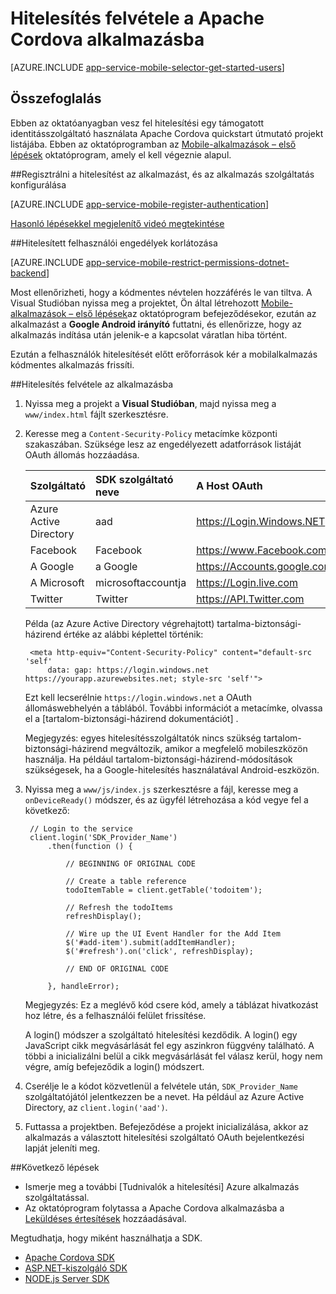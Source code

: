<properties
    pageTitle="Hitelesítés hozzáadása Apache Cordova a Mobile-alkalmazások |} Azure alkalmazás szolgáltatás"
    description="Megtudhatja, hogy miként Azure alkalmazás szolgáltatás Mobile-alkalmazások használatával hitelesíti a felhasználókat a Apache Cordova alkalmazás Identitásszolgáltatók, beleértve a Google, a Facebook, a Twitteren és a Microsoft számos keresztül."
    services="app-service\mobile"
    documentationCenter="javascript"
    authors="adrianhall"
    manager="erikre"
    editor=""/>

<tags
    ms.service="app-service-mobile"
    ms.workload="na"
    ms.tgt_pltfrm="mobile-html"
    ms.devlang="javascript"
    ms.topic="article"
    ms.date="10/01/2016"
    ms.author="adrianha"/>

# <a name="add-authentication-to-your-apache-cordova-app"></a>Hitelesítés felvétele a Apache Cordova alkalmazásba

[AZURE.INCLUDE [app-service-mobile-selector-get-started-users](../../includes/app-service-mobile-selector-get-started-users.md)]
    
## <a name="summary"></a>Összefoglalás

Ebben az oktatóanyagban vesz fel hitelesítési egy támogatott identitásszolgáltató használata Apache Cordova quickstart útmutató projekt listájába. Ebben az oktatóprogramban az [Mobile-alkalmazások – első lépések] oktatóprogram, amely el kell végeznie alapul.

##<a name="register"></a>Regisztrálni a hitelesítést az alkalmazást, és az alkalmazás szolgáltatás konfigurálása

[AZURE.INCLUDE [app-service-mobile-register-authentication](../../includes/app-service-mobile-register-authentication.md)]

[Hasonló lépésekkel megjelenítő videó megtekintése](https://channel9.msdn.com/series/Azure-connected-services-with-Cordova/Azure-connected-services-task-8-Azure-authentication)

##<a name="permissions"></a>Hitelesített felhasználói engedélyek korlátozása

[AZURE.INCLUDE [app-service-mobile-restrict-permissions-dotnet-backend](../../includes/app-service-mobile-restrict-permissions-dotnet-backend.md)]

Most ellenőrizheti, hogy a kódmentes névtelen hozzáférés le van tiltva. A Visual Studióban nyissa meg a projektet, Ön által létrehozott [Mobile-alkalmazások – első lépések]az oktatóprogram befejeződésekor, ezután az alkalmazást a **Google Android irányító** futtatni, és ellenőrizze, hogy az alkalmazás indítása után jelenik-e a kapcsolat váratlan hiba történt.

Ezután a felhasználók hitelesítését előtt erőforrások kér a mobilalkalmazás kódmentes alkalmazás frissíti.

##<a name="add-authentication"></a>Hitelesítés felvétele az alkalmazásba

1. Nyissa meg a projekt a **Visual Studióban**, majd nyissa meg a `www/index.html` fájlt szerkesztésre.

2. Keresse meg a `Content-Security-Policy` metacímke központi szakaszában.  Szüksége lesz az engedélyezett adatforrások listáját OAuth állomás hozzáadása.

  	| Szolgáltató               | SDK szolgáltató neve | A Host OAuth                  |
  	| :--------------------- | :---------------- | :-------------------------- |
  	| Azure Active Directory | aad               | https://Login.Windows.NET   |
  	| Facebook               | Facebook          | https://www.Facebook.com    |
  	| A Google                 | a Google            | https://Accounts.google.com |
  	| A Microsoft              | microsoftaccountja  | https://Login.live.com      |
  	| Twitter                | Twitter           | https://API.Twitter.com     |

    Példa (az Azure Active Directory végrehajtott) tartalma-biztonsági-házirend értéke az alábbi képlettel történik:

        <meta http-equiv="Content-Security-Policy" content="default-src 'self'
            data: gap: https://login.windows.net https://yourapp.azurewebsites.net; style-src 'self'">

    Ezt kell lecserélnie `https://login.windows.net` a OAuth állomáswebhelyén a táblából.  További információt a metacímke, olvassa el a [tartalom-biztonsági-házirend dokumentációt] .

    Megjegyzés: egyes hitelesítésszolgáltatók nincs szükség tartalom-biztonsági-házirend megváltozik, amikor a megfelelő mobileszközön használja.  Ha például tartalom-biztonsági-házirend-módosítások szükségesek, ha a Google-hitelesítés használatával Android-eszközön.

3. Nyissa meg a `www/js/index.js` szerkesztésre a fájl, keresse meg a `onDeviceReady()` módszer, és az ügyfél létrehozása a kód vegye fel a következő:

        // Login to the service
        client.login('SDK_Provider_Name')
            .then(function () {

                // BEGINNING OF ORIGINAL CODE

                // Create a table reference
                todoItemTable = client.getTable('todoitem');

                // Refresh the todoItems
                refreshDisplay();

                // Wire up the UI Event Handler for the Add Item
                $('#add-item').submit(addItemHandler);
                $('#refresh').on('click', refreshDisplay);

                // END OF ORIGINAL CODE

            }, handleError);

    Megjegyzés: Ez a meglévő kód csere kód, amely a táblázat hivatkozást hoz létre, és a felhasználói felület frissítése.

    A login() módszer a szolgáltató hitelesítési kezdődik. A login() egy JavaScript cikk megvásárlását fel egy aszinkron függvény található.  A többi a inicializálni belül a cikk megvásárlását fel válasz kerül, hogy nem végre, amíg befejeződik a login() módszert.

4. Cserélje le a kódot közvetlenül a felvétele után, `SDK_Provider_Name` szolgáltatójától jelentkezzen be a nevet. Ha például az Azure Active Directory, az `client.login('aad')`.

4. Futtassa a projektben.  Befejeződése a projekt inicializálása, akkor az alkalmazás a választott hitelesítési szolgáltató OAuth bejelentkezési lapját jeleníti meg.

##<a name="next-steps"></a>Következő lépések

* Ismerje meg a további [Tudnivalók a hitelesítési] Azure alkalmazás szolgáltatással.
* Az oktatóprogram folytassa a Apache Cordova alkalmazásba a [Leküldéses értesítések] hozzáadásával.

Megtudhatja, hogy miként használhatja a SDK.

* [Apache Cordova SDK]
* [ASP.NET-kiszolgáló SDK]
* [NODE.js Server SDK]

<!-- URLs. -->
[Mobile-alkalmazások – első lépések]: app-service-mobile-cordova-get-started.md
[Tartalom-biztonsági-házirend dokumentáció]: https://cordova.apache.org/docs/en/latest/guide/appdev/whitelist/index.html
[Leküldéses értesítések]: app-service-mobile-cordova-get-started-push.md
[Tudnivalók a hitelesítés]: app-service-mobile-auth.md
[Apache Cordova SDK]: app-service-mobile-cordova-how-to-use-client-library.md 
[ASP.NET-kiszolgáló SDK]: app-service-mobile-dotnet-backend-how-to-use-server-sdk.md
[NODE.js Server SDK]: app-service-mobile-node-backend-how-to-use-server-sdk.md
